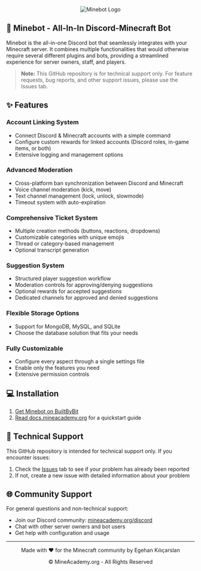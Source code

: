 <div align="center">
  <img src="https://i.imgur.com/xACLX93.png" alt="Minebot Logo"/>
</div>

## 🤖 Minebot - All-In-In Discord-Minecraft Bot

Minebot is the all-in-one Discord bot that seamlessly integrates with your Minecraft server. It combines multiple functionalities that would otherwise require several different plugins and bots, providing a streamlined experience for server owners, staff, and players.

> **Note:** This GitHub repository is for technical support only. For feature requests, bug reports, and other support issues, please use the Issues tab.

## ✨ Features

### Account Linking System
- Connect Discord & Minecraft accounts with a simple command
- Configure custom rewards for linked accounts (Discord roles, in-game items, or both)
- Extensive logging and management options

### Advanced Moderation
- Cross-platform ban synchronization between Discord and Minecraft
- Voice channel moderation (kick, move)
- Text channel management (lock, unlock, slowmode)
- Timeout system with auto-expiration

### Comprehensive Ticket System
- Multiple creation methods (buttons, reactions, dropdowns)
- Customizable categories with unique emojis
- Thread or category-based management
- Optional transcript generation

### Suggestion System
- Structured player suggestion workflow
- Moderation controls for approving/denying suggestions
- Optional rewards for accepted suggestions
- Dedicated channels for approved and denied suggestions

### Flexible Storage Options
- Support for MongoDB, MySQL, and SQLite
- Choose the database solution that fits your needs

### Fully Customizable
- Configure every aspect through a single settings file
- Enable only the features you need
- Extensive permission controls

## 💻 Installation

1. [Get Minebot on BuiltByBit](https://builtbybit.com/resources/53815)
2. [Read docs.mineacademy.org](https://docs.mineacademy.org/minebot) for a quickstart guide

## 🔧 Technical Support

This GitHub repository is intended for technical support only. If you encounter issues:

1. Check the [Issues](https://github.com/kangarko/minebot/issues) tab to see if your problem has already been reported
2. If not, create a new issue with detailed information about your problem

## 🌐 Community Support

For general questions and non-technical support:

- Join our Discord community: [mineacademy.org/discord](https://mineacademy.org/discord)
- Chat with other server owners and bot users
- Get help with configuration and usage

---

<div align="center">
  <p>Made with ❤️ for the Minecraft community by Egehan Kılıçarslan</p>
  <p>© MineAcademy.org - All Rights Reserved</p>
</div>
